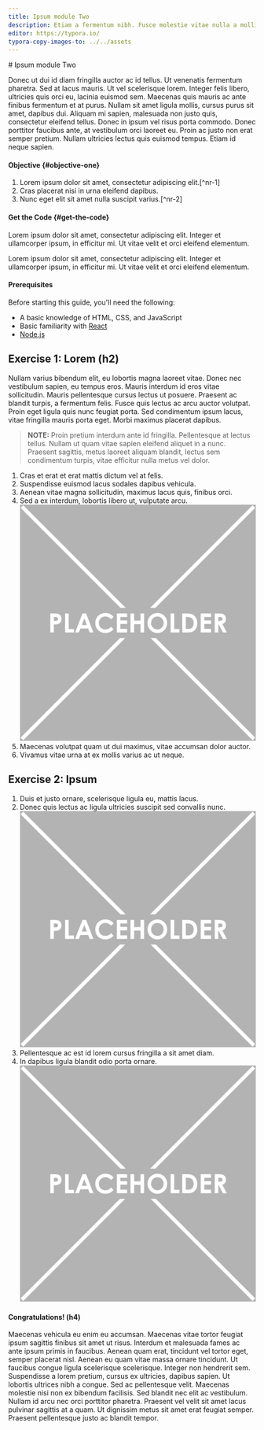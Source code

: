 ```yaml
---
title: Ipsum module Two
description: Etiam a fermentum nibh. Fusce molestie vitae nulla a mollis. Quisque lectus neque, faucibus in interdum in, dignissim a enim. Nullam at ex at felis rhoncus sodales.
editor: https://typora.io/
typora-copy-images-to: ../../assets
---
```


#<!--#--> Ipsum module Two

Donec ut dui id diam fringilla auctor ac id tellus. Ut venenatis fermentum pharetra. Sed at lacus mauris. Ut vel scelerisque lorem. Integer felis libero, ultricies quis orci eu, lacinia euismod sem. Maecenas quis mauris ac ante finibus fermentum et at purus. Nullam sit amet ligula mollis, cursus purus sit amet, dapibus dui. Aliquam mi sapien, malesuada non justo quis, consectetur eleifend tellus. Donec in ipsum vel risus porta commodo. Donec porttitor faucibus ante, at vestibulum orci laoreet eu. Proin ac justo non erat semper pretium. Nullam ultricies lectus quis euismod tempus. Etiam id neque sapien.

<!-- START doctoc -->
<!-- END doctoc -->
<!--{returnToMainTOC}-->

#### Objective {#objective-one}

1. Lorem ipsum dolor sit amet, consectetur adipiscing elit.[^nr-1]
2. Cras placerat nisi in urna eleifend dapibus.
3. Nunc eget elit sit amet nulla suscipit varius.[^nr-2]

#### Get the Code {#get-the-code}

Lorem ipsum dolor sit amet, consectetur adipiscing elit. Integer et ullamcorper ipsum, in efficitur mi. Ut vitae velit et orci eleifend elementum.

Lorem ipsum dolor sit amet, consectetur adipiscing elit. Integer et ullamcorper ipsum, in efficitur mi. Ut vitae velit et orci eleifend elementum.

#### Prerequisites

Before starting this guide, you'll need the following:

* A basic knowledge of HTML, CSS, and JavaScript
* Basic familiarity with [React](https://reactjs.org/tutorial/tutorial.html)
* [Node.js](https://nodejs.org/en/) 

## Exercise 1: Lorem (h2)

Nullam varius bibendum elit, eu lobortis magna laoreet vitae. Donec nec vestibulum sapien, eu tempus eros. Mauris interdum id eros vitae sollicitudin. Mauris pellentesque cursus lectus ut posuere. Praesent ac blandit turpis, a fermentum felis. Fusce quis lectus ac arcu auctor volutpat. Proin eget ligula quis nunc feugiat porta. Sed condimentum ipsum lacus, vitae fringilla mauris porta eget. Morbi maximus placerat dapibus.

>**NOTE:** Proin pretium interdum ante id fringilla. Pellentesque at lectus tellus. Nullam ut quam vitae sapien eleifend aliquet in a nunc. Praesent sagittis, metus laoreet aliquam blandit, lectus sem condimentum turpis, vitae efficitur nulla metus vel dolor.

1. Cras et erat et erat mattis dictum vel at felis.
2. Suspendisse euismod lacus sodales dapibus vehicula.
3. Aenean vitae magna sollicitudin, maximus lacus quis, finibus orci.
4. Sed a ex interdum, lobortis libero ut, vulputate arcu.
![sample-image](../../assets/sample-image.png)
5. Maecenas volutpat quam ut dui maximus, vitae accumsan dolor auctor.
6. Vivamus vitae urna at ex mollis varius ac ut neque.



## Exercise 2: Ipsum

1. Duis et justo ornare, scelerisque ligula eu, mattis lacus.
2. Donec quis lectus ac ligula ultricies suscipit sed convallis nunc.
   <img src="../../assets/sample-image.png" alt="sample-image" style="zoom:50%;" />
3. Pellentesque ac est id lorem cursus fringilla a sit amet diam.
4. In dapibus ligula blandit odio porta ornare.![sample-image](../../assets/sample-image.png)

#### Congratulations! (h4)

Maecenas vehicula eu enim eu accumsan. Maecenas vitae tortor feugiat ipsum sagittis finibus sit amet ut risus. Interdum et malesuada fames ac ante ipsum primis in faucibus. Aenean quam erat, tincidunt vel tortor eget, semper placerat nisl. Aenean eu quam vitae massa ornare tincidunt. Ut faucibus congue ligula scelerisque scelerisque. Integer non hendrerit sem. Suspendisse a lorem pretium, cursus ex ultricies, dapibus sapien. Ut lobortis ultrices nibh a congue. Sed ac pellentesque velit. Maecenas molestie nisi non ex bibendum facilisis. Sed blandit nec elit ac vestibulum. Nullam id arcu nec orci porttitor pharetra. Praesent vel velit sit amet lacus pulvinar sagittis at a quam. Ut dignissim metus sit amet erat feugiat semper. Praesent pellentesque justo ac blandit tempor.
